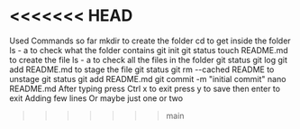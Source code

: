 <<<<<<< HEAD
=======
Used Commands so far
mkdir to create the folder
cd <folder> to get inside the folder
ls - a to check what the folder contains
git init 
git status
touch README.md to create the file
ls - a to check all the files in the folder
git status
git log
git add README.md to stage the file
git status
git rm --cached README to unstage
git status
git add README.md
git commit -m "initial commit"
nano README.md
After typing press Ctrl x to exit
press y to save
then enter to exit
Adding few lines 
Or maybe just one or two
>>>>>>> main

